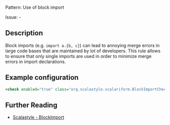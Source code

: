 Pattern: Use of block import

Issue: -

## Description

Block imports (e.g. `import a.{b, c}`) can lead to annoying merge errors in large code bases that are maintained by lot of developers. This rule allows to ensure that only single imports are used in order to minimize merge errors in import declarations.

## Example configuration

```xml
<check enabled="true" class="org.scalastyle.scalariform.BlockImportChecker" level="warning"/>
```
<a name="org_scalastyle_scalariform_ClassNamesChecker" />

## Further Reading

* [Scalastyle - BlockImport](http://www.scalastyle.org/rules-1.0.0.html#org_scalastyle_scalariform_BlockImportChecker)